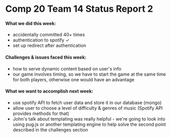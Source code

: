 # Comp 20 Team 14 Status Report 2
#### What we did this week: 
- accidentally committed 40+ times
- authentication to spotify ✓
- set up redirect after authentication

#### Challenges & issues faced this week:
- how to serve dynamic content based on user's info
- our game involves timing, so we have to start the game at the same time for
  both players, otherwise one would have an advantage

#### What we want to accomplish next week:
- use spotify API to fetch user data and store it in our database (mongo)
- allow user to choose a level of difficulty & genres of music (Spotify API
  provides methods for that)
- John's talk about templating was really helpful - we're going to look into 
  using pug.js or another templating engine to help solve the second point 
  described in the challenges section
